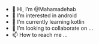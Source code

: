 - 👋 Hi, I’m @Mahamadehab
- 👀 I’m interested in android
- 🌱 I’m currently learning kotlin
- 💞️ I’m looking to collaborate on ...
- 📫 How to reach me ...

<!---
Mahamadehab/Mahamadehab is a ✨ special ✨ repository because its `README.md` (this file) appears on your GitHub profile.
You can click the Preview link to take a look at your changes.
--->
